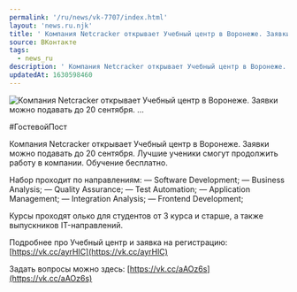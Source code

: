```yaml
---
permalink: '/ru/news/vk-7707/index.html'
layout: 'news.ru.njk'
title: ' Компания Netcracker открывает Учебный центр в Воронеже. Заявки можно подавать до 20 сентября. …'
source: ВКонтакте
tags:
  - news_ru
description: ' Компания Netcracker открывает Учебный центр в Воронеже. Заявки можно подавать до 20 сентября. …'
updatedAt: 1630598460
---
```

![ Компания Netcracker открывает Учебный центр в Воронеже. Заявки можно подавать до 20 сентября. …](https://sun9-41.userapi.com/sun9-12/impg/ud2CepSNAmI4cTDcIsWXM54dm1nQThobxOTlLw/LWVWLnYRGSU.jpg?size=1280x771&quality=96&sign=3cad8b1165b5c1ee2d4e8d32a49d649e&c_uniq_tag=04Ixbprk8lsorhkiP3CUMmQgeBxDVC9pcAAS-fwKIy0&type=album)

#ГостевойПост

Компания Netcracker открывает Учебный центр в Воронеже. Заявки можно подавать до 20 сентября. Лучшие ученики смогут продолжить работу в компании. Обучение бесплатно.

Набор проходит по направлениям:
— Software Development;
— Business Analysis;
— Quality Assurance;
— Test Automation;
— Application Management;
— Integration Analysis;
— Frontend Development;

Курсы проходят олько для студентов от 3 курса и старше, а также выпускников IT-направлений.

Подробнее про Учебный центр и заявка на регистрацию: [https://vk.cc/ayrHlC](https://vk.cc/ayrHlC)

Задать вопросы можно здесь: [https://vk.cc/aAOz6s](https://vk.cc/aAOz6s)
